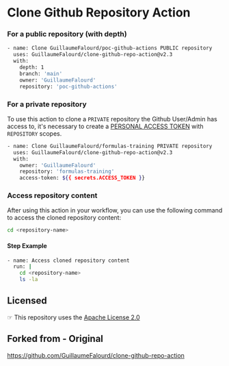 # Clone Github Repository Action

### For a public repository (with depth)

```bash
- name: Clone GuillaumeFalourd/poc-github-actions PUBLIC repository
  uses: GuillaumeFalourd/clone-github-repo-action@v2.3
  with:
    depth: 1
    branch: 'main'
    owner: 'GuillaumeFalourd'
    repository: 'poc-github-actions'
```

### For a private repository

To use this action to clone a `PRIVATE` repository the Github User/Admin has access to, it's necessary to create a [PERSONAL ACCESS TOKEN](https://github.com/settings/tokens) with `REPOSITORY` scopes.

```bash
- name: Clone GuillaumeFalourd/formulas-training PRIVATE repository
  uses: GuillaumeFalourd/clone-github-repo-action@v2.3
  with:
    owner: 'GuillaumeFalourd'
    repository: 'formulas-training'
    access-token: ${{ secrets.ACCESS_TOKEN }}
```

### Access repository content

After using this action in your workflow, you can use the following command to access the cloned repository content:

```bash
cd <repository-name>
```

#### Step Example

```bash
- name: Access cloned repository content
  run: |
    cd <repository-name>
    ls -la
```

## Licensed

☞ This repository uses the [Apache License 2.0](https://github.com/GuillaumeFalourd/aws-cliaction/blob/main/LICENSE)

## Forked from - Original

<https://github.com/GuillaumeFalourd/clone-github-repo-action>
